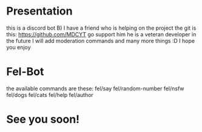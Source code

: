 # Presentation
this is a discord bot B)
I have a friend who is helping on the project
the git is this:
https://github.com/MDCYT
go support him he is a veteran developer
in the future I will add moderation commands
and many more things :D I hope you enjoy
# Fel-Bot
the available commands are these:
fel/say
fel/random-number
fel/nsfw
fel/dogs
fel/cats
fel/help
fel/author
# See you soon!
